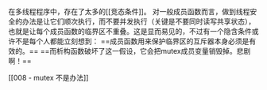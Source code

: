


在多线程程序中，存在了太多的[[竞态条件]]。
对一般成员函数而言，做到线程安全的办法是让它们顺次执行，而不要并发执行（关键是不要同时读写共享状态），也就是让每个成员函数的临界区不重叠。这是显而易见的，不过有一个隐含条件或许不是每个人都能立刻想到：
==成员函数用来保护临界区的互斥器本身必须是有效的。==
==而析构函数破坏了这一假设，它会把mutex成员变量销毁掉。悲剧啊！==

[[008 - mutex 不是办法]]


